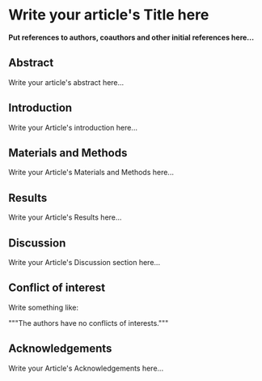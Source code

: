 # Write your article's Title here

**Put references to authors, coauthors and other initial references here...**

## Abstract

Write your article's abstract here...

## Introduction

Write your Article's introduction here...

## Materials and Methods

Write your Article's Materials and Methods here...

## Results

Write your Article's Results here...

## Discussion

Write your Article's Discussion section here...

## Conflict of interest

Write something like:

"""The authors have no conflicts of interests."""

## Acknowledgements

Write your Article's Acknowledgements here...

